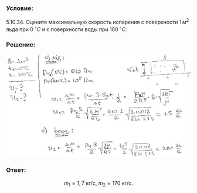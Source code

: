 ###  Условие: 

$5.10.34.$ Оцените максимальную скорость испарения с поверхности $1 \,м^2$ льда при $0 \,^{\circ}C$ и с поверхности воды при $100 \,^{\circ}C$. 

###  Решение: 

![|640x355, 67%](../../img/5.10.34/1.jpg) 

###  Ответ: 

$$
m_{1}=1{,}7\mathrm{~кг/с},~m_{2}=170\mathrm{~кг/с}.
$$